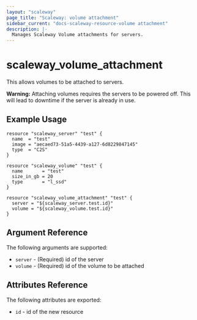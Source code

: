 ```yaml
---
layout: "scaleway"
page_title: "Scaleway: volume attachment"
sidebar_current: "docs-scaleway-resource-volume attachment"
description: |-
  Manages Scaleway Volume attachments for servers.
---
```


# scaleway\_volume\_attachment

This allows volumes to be attached to servers.

**Warning:** Attaching volumes requires the servers to be powered off. This will lead
to downtime if the server is already in use.

## Example Usage

```
resource "scaleway_server" "test" {
  name  = "test"
  image = "aecaed73-51a5-4439-a127-6d8229847145"
  type  = "C2S"
}

resource "scaleway_volume" "test" {
  name       = "test"
  size_in_gb = 20
  type       = "l_ssd"
}

resource "scaleway_volume_attachment" "test" {
  server = "${scaleway_server.test.id}"
  volume = "${scaleway_volume.test.id}"
}
```

## Argument Reference

The following arguments are supported:

* `server` - (Required) id of the server
* `volume` - (Required) id of the volume to be attached

## Attributes Reference

The following attributes are exported:

* `id` - id of the new resource
